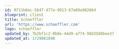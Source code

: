 ```yaml
---
id: 0711b0ac-5647-477a-9913-67a69a98266d
blueprint: client
title: Schaeffler
url: 'https://www.schaeffler.com'
logo: schaeffler
updated_by: 7b2bf1c2-0b8e-44d9-a774-98d3580bee37
updated_at: 1729081890
---
```

